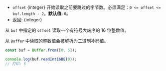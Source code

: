 <!-- YAML
added: v0.5.5
changes:
  - version: v10.0.0
    pr-url: https://github.com/nodejs/node/pull/18395
    description: Removed `noAssert` and no implicit coercion of the offset
                 to `uint32` anymore.
-->

* `offset` {integer} 开始读取之前要跳过的字节数。必须满足：`0 <= offset <= buf.length - 2`。**默认值:** `0`。
* 返回: {integer}

从 `buf` 中指定的 `offset` 读取一个有符号大端序的 16 位整数值。

从 `Buffer` 中读取的整数值会被解析为二进制补码值。

```js
const buf = Buffer.from([0, 5]);

console.log(buf.readInt16BE(0));
// 打印: 5
```

